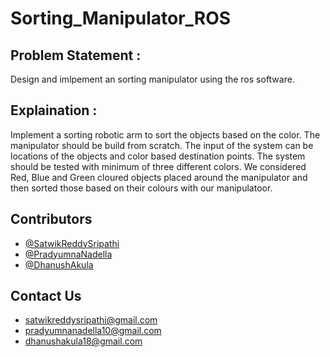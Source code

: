 # Sorting_Manipulator_ROS

## Problem Statement :
Design and imlpement an sorting manipulator using the ros software.

## Explaination : 
Implement  a  sorting  robotic  arm  to  sort  the  objects  based  on  the  color.  The manipulator  should  be  build  from  scratch.  The  input  of  the  system  can  be  locations  of  the objects  and  color  based  destination  points.  The  system  should  be  tested  with  minimum  of three  different  colors.  We considered Red, Blue and Green cloured objects placed around the manipulator and then sorted those based on their colours with our manipulatoor.
## Contributors
   * [@SatwikReddySripathi](https://github.com/SatwikReddySripathi)
   * [@PradyumnaNadella](https://github.com/PradyumnaNadella)
   * [@DhanushAkula](https://github.com/DhanushAkula)

## Contact Us
* satwikreddysripathi@gmail.com
* pradyumnanadella10@gmail.com
* dhanushakula18@gmail.com
